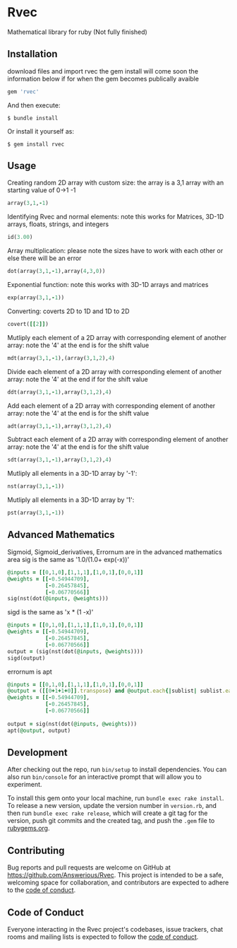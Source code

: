 # Rvec

Mathematical library for ruby (Not fully finished)

## Installation

download files and import rvec
the gem install will come soon
the information below if for when the gem
becomes publically avaible
```ruby
gem 'rvec'
```

And then execute:

    $ bundle install

Or install it yourself as:

    $ gem install rvec

## Usage
Creating random 2D array with custom size:
the array is a 3,1 array with an starting value of 0->1 -1
```ruby
array(3,1,-1)
```
Identifying Rvec and normal elements:
note this works for Matrices, 3D-1D arrays, floats,
strings, and integers
```ruby
id(3.00)
```
Array multiplication:
please note the sizes have to work with each other
or else there will be an error
```ruby
dot(array(3,1,-1),array(4,3,0))
```
Exponential function:
note this works with 3D-1D arrays and matrices
```ruby
exp(array(3,1,-1))
```
Converting:
coverts 2D to 1D and 1D to 2D
```ruby
covert([[2]])
```
Mutliply each element of a 2D array with corresponding element of another array:
note the '4' at the end is for the shift value
```ruby
mdt(array(3,1,-1),(array(3,1,2),4)
```
Divide each element of a 2D array with corresponding element of another array:
note the '4' at the end if for the shift value
```ruby
ddt(array(3,1,-1),array(3,1,2),4)
```
Add each element of a 2D array with corresponding element of another array:
note the '4' at the end is for the shift value
```ruby
adt(array(3,1,-1),array(3,1,2),4)
```
Subtract each element of a 2D array with corresponding element of another array:
note the '4' at the end is for the shift value
```ruby
sdt(array(3,1,-1),array(3,1,2),4)
```
Mutliply all elements in a 3D-1D array by '-1':
```ruby
nst(array(3,1,-1))
```
Mutliply all elements in a 3D-1D array by '1':
```ruby
pst(array(3,1,-1))
```
## Advanced Mathematics
Sigmoid, Sigmoid_derivatives, Errornum are in the advanced mathematics area
sig is the same as '1.0/(1.0+ exp(-x))'
```ruby
@inputs = [[0,1,0],[1,1,1],[1,0,1],[0,0,1]]
@weights = [[-0.54944709],
            [-0.26457845],
            [-0.06770566]]
sig(nst(dot(@inputs, @weights)))
```
sigd is the same as 'x * (1 -x)'
```ruby
@inputs = [[0,1,0],[1,1,1],[1,0,1],[0,0,1]]
@weights = [[-0.54944709],
            [-0.26457845],
            [-0.06770566]]
output = (sig(nst(dot(@inputs, @weights))))
sigd(output)
```
errornum is apt
```ruby
@inputs = [[0,1,0],[1,1,1],[1,0,1],[0,0,1]]
@output = ([[0+1+1+0]].transpose) and @output.each{|sublist| sublist.each{|item| @output = item} }
@weights = [[-0.54944709],
            [-0.26457845],
            [-0.06770566]]
                        
output = sig(nst(dot(@inputs, @weights)))
apt(@output, output)
```
## Development

After checking out the repo, run `bin/setup` to install dependencies. You can also run `bin/console` for an interactive prompt that will allow you to experiment.

To install this gem onto your local machine, run `bundle exec rake install`. To release a new version, update the version number in `version.rb`, and then run `bundle exec rake release`, which will create a git tag for the version, push git commits and the created tag, and push the `.gem` file to [rubygems.org](https://rubygems.org).

## Contributing

Bug reports and pull requests are welcome on GitHub at https://github.com/Answerious/Rvec. This project is intended to be a safe, welcoming space for collaboration, and contributors are expected to adhere to the [code of conduct](https://github.com/Answerious/Rvec/blob/master/CODE_OF_CONDUCT.md).

## Code of Conduct

Everyone interacting in the Rvec project's codebases, issue trackers, chat rooms and mailing lists is expected to follow the [code of conduct](https://github.com/Answerious/Rvec/blob/master/CODE_OF_CONDUCT.md).
